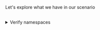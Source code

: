 Let's explore what we have in our scenario


<br>
<details><summary>Verify namespaces</summary>
<br>

```plain
kubectl get ns
```{{exec}}

We notice that we have 2 namespaces that will be used in that scenario `prod-ns` and `dev-ns`
</details>

<br>
<details><summary>Verify chart templates</summary>
<br>

Our Helm chart is stored in /charts/mock-app. Let's explore its templates.

```plain
ls /charts/mock-app/templates
```{{exec}}
The chart is composed of: deployment, configmap, service and hpa.

In our scenario, we will be focusing on the hpa.

HPA = Horizontal Pod Autoscaler

</details>
